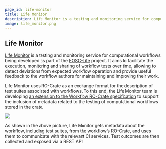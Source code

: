 ```yaml
---
page_id: life-monitor
title: Life Monitor
description: Life Monitor is a testing and monitoring service for computational workflows being developed as part of the EOSC-Life project. It aims to facilitate the execution, monitoring and sharing of workflow tests over time, allowing to detect deviations from expected workflow operation and provide useful feedback to the workflow authors
image: life_monitor.png
---
```

## Life Monitor
[Life Monitor](https://crs4.github.io/life_monitor/) is a testing and monitoring service for computational workflows being developed as part of the [EOSC-Life](https://www.eosc-life.eu/) project. It aims to facilitate the execution, monitoring and sharing of workflow tests over time, allowing to detect deviations from expected workflow operation and provide useful feedback to the workflow authors for maintaining and improving their work.

Life Monitor uses RO-Crate as an exchange format for the description of test suites associated with workflows. To this end, the Life Monitor team is developing [an extension to the Workflow RO-Crate specification](https://github.com/crs4/life_monitor/wiki/Workflow-Testing-RO-Crate) to support the inclusion of metadata related to the testing of computational workflows stored in the crate.

![](https://www.researchobject.org/ro-crate/assets/img/ro-crate-exchange.png)

As shown in the above picture, Life Monitor gets metadata about the workflow, including test suites, from the workflow’s RO-Crate, and uses them to communicate with the relevant CI services. Test outcomes are then collected and exposed via a REST API.